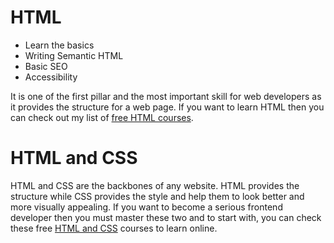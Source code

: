 # HTML 

* Learn the basics
* Writing Semantic HTML
* Basic SEO
* Accessibility

It is one of the first pillar and the most important skill for web developers as it provides the structure for a web page. If you want to learn HTML then you can check out my list of [free HTML courses](http://www.java67.com/2018/02/5-free-html-and-css-courses-to-learn-web-development.html).

# HTML and CSS

HTML and CSS are the backbones of any website. HTML provides the structure while CSS provides the style and help them to look better and more visually appealing. If you want to become a serious frontend developer then you must master these two and to start with, you can check these free [HTML and CSS](http://www.java67.com/2018/02/5-free-html-and-css-courses-to-learn-web-development.html) courses to learn online.
